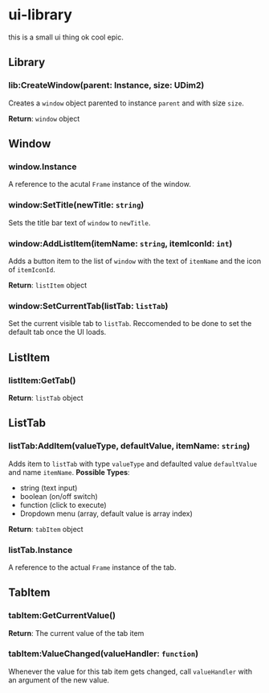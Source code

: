 # ui-library

this is a small ui thing ok cool epic.

## Library

### lib:CreateWindow(parent: Instance, size: UDim2)

Creates a `window` object parented to instance `parent` and with size `size`.

**Return**: `window` object

## Window

### window.Instance

A reference to the acutal `Frame` instance of the window.

### window:SetTitle(newTitle: `string`)

Sets the title bar text of `window` to `newTitle`.

### window:AddListItem(itemName: `string`, itemIconId: `int`)

Adds a button item to the list of `window` with the text of `itemName` and the icon of `itemIconId`.

**Return**: `listItem` object

### window:SetCurrentTab(listTab: `listTab`)

Set the current visible tab to `listTab`. Reccomended to be done to set the default tab once the UI loads.

## ListItem

### listItem:GetTab()

**Return**: `listTab` object

## ListTab

### listTab:AddItem(valueType, defaultValue, itemName: `string`)

Adds item to `listTab` with type `valueType` and defaulted value `defaultValue` and name `itemName`.
**Possible Types**:
- string (text input)
- boolean (on/off switch)
- function (click to execute)
- Dropdown menu (array, default value is array index)

**Return**: `tabItem` object

### listTab.Instance

A reference to the actual `Frame` instance of the tab.

## TabItem

### tabItem:GetCurrentValue()

**Return**: The current value of the tab item

### tabItem:ValueChanged(valueHandler: `function`)

Whenever the value for this tab item gets changed, call `valueHandler` with an argument of the new value.
